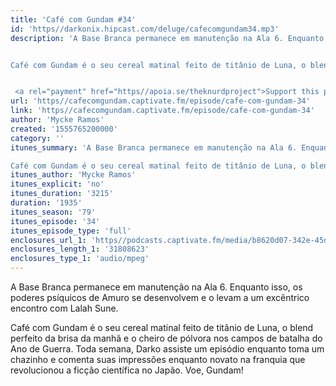 ```yaml
---
title: 'Café com Gundam #34'
id: 'https//darkonix.hipcast.com/deluge/cafecomgundam34.mp3'
description: 'A Base Branca permanece em manutenção na Ala 6. Enquanto isso, os poderes psíquicos de Amuro se desenvolvem e o levam a um excêntrico encontro com Lalah Sune.


Café com Gundam é o seu cereal matinal feito de titânio de Luna, o blend perfeito da brisa da manhã e o cheiro de pólvora nos campos de batalha do Ano de Guerra. Toda semana, Darko assiste um episódio enquanto toma um chazinho e comenta suas impressões enquanto novato na franquia que revolucionou a ficção científica no Japão. Voe, Gundam!


 <a rel="payment" href="https//apoia.se/theknurdproject">Support this podcast</a>'
url: 'https//cafecomgundam.captivate.fm/episode/cafe-com-gundam-34'
link: 'https//cafecomgundam.captivate.fm/episode/cafe-com-gundam-34'
author: 'Mycke Ramos'
created: '1555765200000'
category: ''
itunes_summary: 'A Base Branca permanece em manutenção na Ala 6. Enquanto isso, os poderes psíquicos de Amuro se desenvolvem e o levam a um excêntrico encontro com Lalah Sune.

Café com Gundam é o seu cereal matinal feito de titânio de Luna, o blend perfeito da brisa da manhã e o cheiro de pólvora nos campos de batalha do Ano de Guerra. Toda semana, Darko assiste um episódio enquanto toma um chazinho e comenta suas impressões enquanto novato na franquia que revolucionou a ficção científica no Japão. Voe, Gundam!'
itunes_author: 'Mycke Ramos'
itunes_explicit: 'no'
itunes_duration: '3215'
duration: '1935'
itunes_season: '79'
itunes_episode: '34'
itunes_episode_type: 'full'
enclosures_url_1: 'https//podcasts.captivate.fm/media/b8620d07-342e-45de-bec8-3bc0686505ab/cafecomgundam34_tc.mp3'
enclosures_length_1: '31808623'
enclosures_type_1: 'audio/mpeg'
---
```

A Base Branca permanece em manutenção na Ala 6. Enquanto isso, os poderes psíquicos de Amuro se desenvolvem e o levam a um excêntrico encontro com Lalah Sune.

Café com Gundam é o seu cereal matinal feito de titânio de Luna, o blend perfeito da brisa da manhã e o cheiro de pólvora nos campos de batalha do Ano de Guerra. Toda semana, Darko assiste um episódio enquanto toma um chazinho e comenta suas impressões enquanto novato na franquia que revolucionou a ficção científica no Japão. Voe, Gundam!